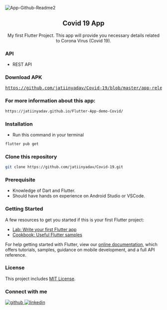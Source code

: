 ![App-Github-Readme2](https://user-images.githubusercontent.com/73248007/121588251-53aee800-ca53-11eb-84b9-45032d5ce8ca.png)

<div align="center">
  <h2 align = "center">Covid 19 App</h2>

  <p align = "center"> My first Flutter Project. This app will provide you necessary details related to Corona Virus (Covid 19). </p>
</div>

### API

- REST API

### Download APK
<pre><a href="https://github.com/jatiinyadav/Covid-19/blob/master/app-release.apk">https://github.com/jatiinyadav/Covid-19/blob/master/app-release.apk</a></pre>

### For more information about this app:
```bash
https://jatiinyadav.github.io/Flutter-App-demo-Covid/
```
### Installation
- Run this command in your terminal
```bash
flutter pub get
```

### Clone this repository
```bash
git clone https://github.com/jatiinyadav/Covid-19.git
```

### Prerequisite

- Knowledge of Dart and Flutter.
- Should have hands on experience on Android Studio or VSCode.

### Getting Started

A few resources to get you started if this is your first Flutter project:

- [Lab: Write your first Flutter app](https://flutter.dev/docs/get-started/codelab)
- [Cookbook: Useful Flutter samples](https://flutter.dev/docs/cookbook)

For help getting started with Flutter, view our
[online documentation](https://flutter.dev/docs), which offers tutorials,
samples, guidance on mobile development, and a full API reference.

### License

This project includes [MIT License](/LICENSE).

### Connect with me


<div align="left">
<a href="https://github.com/jatiinyadav" target="_blank">
<img src=https://img.shields.io/badge/github-%2324292e.svg?&style=for-the-badge&logo=github&logoColor=white alt=github style="margin-bottom: 5px;" />
</a>
<a href="https://www.linkedin.com/in/jatiinyadav/" target="_blank">
<img src=https://img.shields.io/badge/linkedin-%231E77B5.svg?&style=for-the-badge&logo=linkedin&logoColor=white alt=linkedin style="margin-bottom: 5px;" />
</a>
</div>
